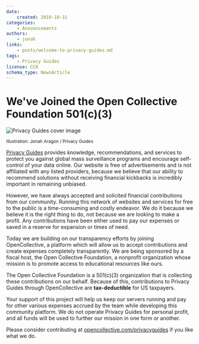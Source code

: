 ```yaml
---
date:
    created: 2019-10-31
categories:
    - Announcements
authors:
    - jonah
links:
    - posts/welcome-to-privacy-guides.md
tags:
    - Privacy Guides
license: CC0
schema_type: NewsArticle
---
```

# We've Joined the Open Collective Foundation 501(c)(3)

![Privacy Guides cover image](../assets/brand/images/png/cover.png)

<small aria-hidden="true">Illustration: Jonah Aragon / Privacy Guides</small>

[Privacy Guides](https://www.privacyguides.org) provides knowledge, recommendations, and services to protect you against global mass surveillance programs and encourage self-control of your data online. Our website is free of advertisements and is not affiliated with any listed providers, because we believe that our ability to recommend solutions without receiving financial kickbacks is incredibly important in remaining unbiased.<!-- more -->

However, we have always accepted and solicited financial contributions from our community. Running this network of websites and services for free to the public is a time-consuming and costly endeavor. We do it because we believe it is the right thing to do, not because we are looking to make a profit. Any contributions have been either used to pay our expenses or saved in a reserve for expansion or times of need.

Today we are building on our transparency efforts by joining OpenCollective, a platform which will allow us to accept contributions and create expenses completely transparently. We are being sponsored by a fiscal host, the Open Collective Foundation, a nonprofit organization whose mission is to promote access to educational resources like ours.

The Open Collective Foundation is a 501(c)(3) organization that is collecting these contributions on our behalf. Because of this, contributions to Privacy Guides through OpenCollective are **tax-deductible** for US taxpayers.

Your support of this project will help us keep our servers running and pay for other various expenses accrued by the team while developing this community platform. We do not operate Privacy Guides for personal profit, and all funds will be used to further our mission in one form or another.

Please consider contributing at [opencollective.com/privacyguides](https://opencollective.com/privacyguides) if you like what we do.
